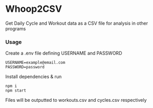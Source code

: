 # Whoop2CSV
Get Daily Cycle and Workout data as a CSV file for analysis in other programs

### Usage 

Create a .env file defining USERNAME and PASSWORD
```
USERNAME=example@email.com
PASSWORD=password
```
Install dependencies & run
```
npm i
npm start
```

Files will be outputted to workouts.csv and cycles.csv respectively
